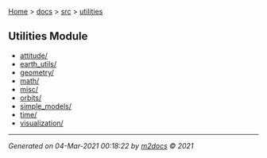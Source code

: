 [Home](../../index.md) > [docs](../../docs_index.md) > [src](../src_index.md) > [utilities](utilities_index.md)  

## Utilities Module

- [attitude/](attitude/attitude_index.md)
- [earth_utils/](earth_utils/earth_utils_index.md)
- [geometry/](geometry/geometry_index.md)
- [math/](math/math_index.md)
- [misc/](misc/misc_index.md)
- [orbits/](orbits/orbits_index.md)
- [simple_models/](simple_models/simple_models_index.md)
- [time/](time/time_index.md)
- [visualization/](visualization/visualization_index.md)

***

*Generated on 04-Mar-2021 00:18:22 by [m2docs](https://github.com/crgnam-research/m2docs) © 2021*